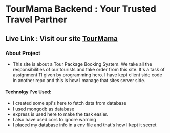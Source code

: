 # TourMama  Backend : Your Trusted Travel Partner

## Live Link : Visit our site  [TourMama](https://tourmama-7c69c.web.app/)


### About Project 
   - This site is about a Tour Package Booking System. We take all the responsibilities of our tourists and take order from this site. It's a task of assignment 11 given by programming hero. I have kept client side code in another repo and this is how I manage that sites server side.


#### Technolgy I've Used: 
- I created some api's here to fetch data from database
- I used mongodb as database
- express is used here to make the task easier.
- I also have used cors to ignore warning
- I placed my database info in a env file and that's how I kept it secret